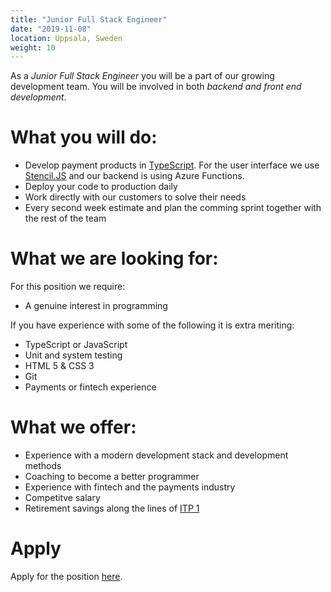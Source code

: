 ```yaml
---
title: "Junior Full Stack Engineer"
date: "2019-11-08"
location: Uppsala, Sweden
weight: 10
---
```

As a _Junior Full Stack Engineer_ you will be a part of our growing development team. You will be involved in both _backend and front end development_.

<!--more-->
# What you will do:

- Develop payment products in [TypeScript](http://typescriptlang.org). For the user interface we use [Stencil.JS](http://stenciljs.com) and our backend is using Azure Functions.
- Deploy your code to production daily
- Work directly with our customers to solve their needs
- Every second week estimate and plan the comming sprint together with the rest of the team

# What we are looking for:

For this position we require:

- A genuine interest in programming

If you have experience with some of the following it is extra meriting:

- TypeScript or JavaScript
- Unit and system testing
- HTML 5 & CSS 3
- Git
- Payments or fintech experience

# What we offer:

- Experience with a modern development stack and development methods
- Coaching to become a better programmer
- Experience with fintech and the payments industry
- Competitve salary
- Retirement savings along the lines of [ITP 1](https://sv.wikipedia.org/wiki/ITP)

# Apply

Apply for the position [here](../apply).
